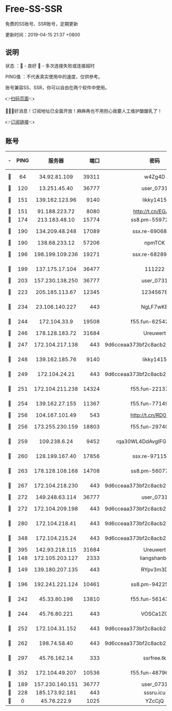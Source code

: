 # Free-SS-SSR

免费的SS账号、SSR账号，定期更新

更新时间：2019-04-15 21:37 +0800

## 说明

状态     ：🙂 - 良好 🙁 - 多次连接失败或连接超时

PING值   ：不代表真实使用中的速度，仅供参考。

账号兼容SS、SSR，你可以自由在两个软件中使用。

👉[扫码页面](https://liesauer.github.io/Free-SS-SSR/)👈

🎉🎉🎉好消息！订阅地址已全面开放！麻麻再也不用担心我要人工维护酸酸乳了！

👉[订阅链接](https://www.liesauer.net/yogurt/subscribe?ACCESS_TOKEN=DAYxR3mMaZAsaqUb)👈

## 账号

|-|PING|服务器|端口|密码|加密方式|区域|
|:----:|:----:|:-----:|-----:|:----:|:----:|:----:|
|🙂|64|34.92.81.109|39311|w4Zg4D|chacha20-ietf|US|
|🙂|120|13.251.45.40|36777|user_0731|chacha20|SG|
|🙂|151|139.162.123.96|9140|likky1415|aes-256-cfb|JP|
|🙂|151|91.188.223.72|8080|http://t.cn/EGJIyrl|rc4-md5|RU|
|🙂|174|213.183.48.10|15774|ss8.pm-55972403|rc4-md5|RU|
|🙂|190|134.209.48.248|17089|ssx.re-69068513|aes-256-cfb|US|
|🙂|190|138.68.233.12|57206|npmTCK|rc4-md5|US|
|🙂|196|198.199.109.236|19271|ssx.re-68289333|aes-256-cfb|US|
|🙂|199|137.175.17.104|36477|111222|aes-256-cfb|US|
|🙂|203|157.230.138.250|36777|user_0731|chacha20|US|
|🙂|223|205.185.113.67|12345|12345678|aes-256-cfb|US|
|🙂|234|23.106.140.227|443|NgLF7wKB|aes-256-cfb|US|
|🙂|244|172.104.33.9|19508|f55.fun-62542017|aes-256-cfb|SG|
|🙂|246|178.128.183.72|31684|Ureuwert|chacha20|US|
|🙂|247|172.104.217.138|443|9d6cceaa373bf2c8acb22e60b6a58be6|aes-256-cfb|US|
|🙂|248|139.162.185.76|9140|likky1415|aes-256-cfb|DE|
|🙂|249|172.104.24.21|443|9d6cceaa373bf2c8acb22e60b6a58be6|aes-256-cfb|US|
|🙂|251|172.104.211.238|14324|f55.fun-22137524|aes-256-cfb|US|
|🙂|254|139.162.27.155|11367|f55.fun-77149220|aes-256-cfb|SG|
|🙂|256|104.167.101.49|543|http://t.cn/RD0D7sx|rc4-md5|CA|
|🙂|256|173.255.230.159|18803|f55.fun-29740639|aes-256-cfb|US|
|🙂|259|109.238.6.24|9452|rqa30WL4DdAvgIFG6Fs3znzTa|aes-256-cfb|FR|
|🙂|260|128.199.167.40|17856|ssx.re-97115769|aes-256-cfb|SG|
|🙂|263|178.128.108.168|14708|ss8.pm-56077584|aes-256-cfb|SG|
|🙂|267|172.104.218.230|443|9d6cceaa373bf2c8acb22e60b6a58be6|aes-256-cfb|US|
|🙂|272|149.248.63.114|36777|user_0731|chacha20|CA|
|🙂|272|172.104.209.198|443|9d6cceaa373bf2c8acb22e60b6a58be6|aes-256-cfb|US|
|🙂|280|172.104.218.41|443|9d6cceaa373bf2c8acb22e60b6a58be6|aes-256-cfb|US|
|🙂|348|172.104.215.24|443|9d6cceaa373bf2c8acb22e60b6a58be6|aes-256-cfb|US|
|🙂|395|142.93.218.115|31684|Ureuwert|chacha20|IN|
|🙂|148|172.105.203.127|2333|liangshanbo|chacha20|JP|
|🙂|149|139.180.207.135|443|RYpv3m3D|aes-256-cfb|JP|
|🙂|196|192.241.221.124|10461|ss8.pm-94225903|aes-256-cfb|US|
|🙂|242|45.33.80.198|13810|f55.fun-56143757|aes-256-cfb|US|
|🙂|244|45.76.80.221|443|VOSCa1ZG|aes-256-cfb|DE|
|🙂|252|172.104.31.152|443|9d6cceaa373bf2c8acb22e60b6a58be6|aes-256-cfb|US|
|🙂|262|198.74.58.40|443|9d6cceaa373bf2c8acb22e60b6a58be6|aes-256-cfb|US|
|🙂|297|45.76.162.14|333|ssrfree.tk|aes-256-cfb|SG|
|🙂|352|172.104.49.207|10536|f55.fun-48796912|aes-256-cfb|SG|
|🙁|189|157.230.140.151|36777|user_0731|chacha20|US|
|🙁|228|185.173.92.181|443|sssru.icu|rc4-md5|RU|
|🙁|0|45.76.222.9|1025|YZcCjQ|rc4-md5|JP|
